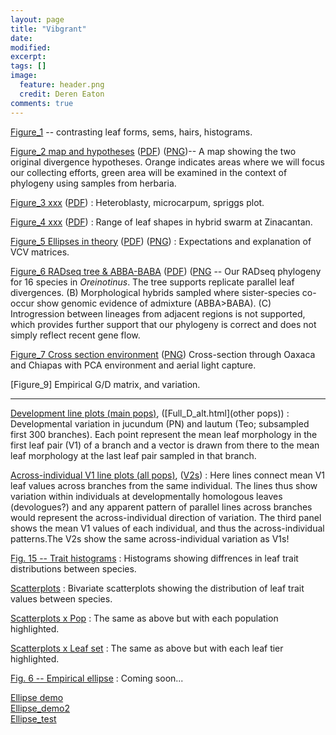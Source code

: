 ```yaml
---
layout: page
title: "Vibgrant"
date: 
modified:
excerpt:
tags: []
image: 
  feature: header.png
  credit: Deren Eaton
comments: true
---
```


[Figure_1](xxx) -- contrasting leaf forms, sems, hairs, histograms.  

[Figure_2 map and hypotheses](Figure_2_map.svg) ([PDF](Figure_2_map.pdf)) ([PNG](Figure_2_map.png))-- A map showing the two original divergence hypotheses. Orange indicates areas where we will focus our collecting efforts, green area will be examined in the context of phylogeny using samples from herbaria.  

[Figure_3 xxx](xxx) ([PDF](xxx)) : Heteroblasty, microcarpum, spriggs plot.  

[Figure_4 xxx](xxx) ([PDF](xxx)) : Range of leaf shapes in hybrid swarm at Zinacantan.  

[Figure_5 Ellipses in theory](Figure_5_Ellipse_theory.svg) ([PDF](Figure_5_Ellipse_theory.pdf)) ([PNG](Figure_5_Ellipse_theory.png)) : Expectations and explanation of VCV matrices.  

[Figure_6 RADseq tree & ABBA-BABA](Figure_6_radtree.svg) ([PDF](Figure_6_radtree.pdf)) ([PNG](Figure_6_radtree.png) -- Our RADseq phylogeny for 16 species in _Oreinotinus_. The tree supports replicate parallel leaf divergences. (B) Morphological hybrids sampled where sister-species co-occur show genomic evidence of admixture (ABBA>BABA). (C) Introgression between lineages from adjacent regions is not supported, which provides further support that our phylogeny is correct and does not simply reflect recent gene flow.  

[Figure_7 Cross section environment](Figure_7_cross.svg) ([PNG](Figure_7_cross.png)) Cross-section through Oaxaca and Chiapas with PCA environment and aerial light capture.  

[Figure_9] Empirical G/D matrix, and variation.  


------------------------------------------   



[Development line plots (main pops)](Full_D.html), ([Full_D_alt.html](other pops)) : Developmental variation in jucundum (PN) and lautum (Teo; subsampled first 300 branches). Each point represent the mean leaf morphology in the first leaf pair (V1) of a branch and a vector is drawn from there to the mean leaf morphology at the last leaf pair sampled in that branch.  

[Across-individual V1 line plots (all pops)](Full_I1.html), ([V2s](Full_I2.html)) : Here lines connect mean V1 leaf values across branches from the same individual. The lines thus show variation within individuals at developmentally homologous leaves (devologues?) and any apparent pattern of parallel lines across branches would represent the across-individual direction of variation. The third panel shows the mean V1 values of each individual, and thus the across-individual patterns.The V2s show the same across-individual variation as V1s!


[Fig. 15 -- Trait histograms](Full_H.html) : Histograms showing diffrences in leaf trait distributions between species.  

[Scatterplots](Full_S.html) : Bivariate scatterplots showing the distribution of leaf trait values between species.  

[Scatterplots x Pop](Full_S_pops.html) : The same as above but with each population highlighted.  

[Scatterplots x Leaf set](Full_S_tiers.html) : The same as above but with each leaf tier highlighted.  

[Fig. 6 -- Empirical ellipse]() : Coming soon...


[Ellipse demo](Ellipse_demo.html)  
[Ellipse_demo2](Ellipse_demo2.html)  
[Ellipse_test](Ellipse_testing.html)










